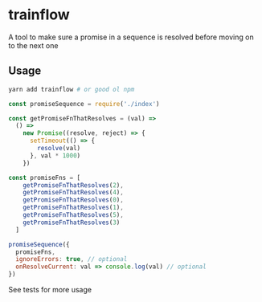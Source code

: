 # trainflow
A tool to make sure a promise in a sequence is resolved before moving on to the next one

## Usage

```bash
yarn add trainflow # or good ol npm
```

```javascript
const promiseSequence = require('./index')

const getPromiseFnThatResolves = (val) =>
  () =>
    new Promise((resolve, reject) => {
      setTimeout(() => {
        resolve(val)
      }, val * 1000)
    })

const promiseFns = [
    getPromiseFnThatResolves(2),
    getPromiseFnThatResolves(4),
    getPromiseFnThatResolves(0),
    getPromiseFnThatResolves(1),
    getPromiseFnThatResolves(5),
    getPromiseFnThatResolves(3)
  ]

promiseSequence({
  promiseFns, 
  ignoreErrors: true, // optional
  onResolveCurrent: val => console.log(val) // optional
})

```

See tests for more usage